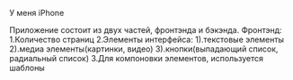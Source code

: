 
У меня iPhone

Приложение состоит из двух частей, фронтэнда и бэкэнда. 
Фронтэнд: 
1.Количество страниц 
2.Элементы интерфейса: 
  1).текстовые элементы 
  2).медиа элементы(картинки, видео) 
  3).кнопки(выпадающий список, радиальный список)
3.Для компоновки элементов, используется шаблоны
